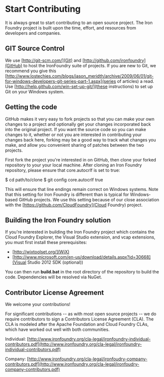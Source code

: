 # Start Contributing

It is always great to start contributing to an open source project. The Iron Foundry project is built upon the time, effort, and resources from developers and companies. 

## GIT Source Control
We use [http://git-scm.com/](Git) and [http://github.com/ironfoundry](GitHub) to host the IronFoundry suite of projects. If you are new to Git, we recommend you give this [http://www.lostechies.com/blogs/jason_meridth/archive/2009/06/01/git-for-windows-developers-git-series-part-1.aspx](series of articles) a read.  Use [http://help.github.com/win-set-up-git/](these instructions) to set up Git on your Windows system.

## Getting the code
GitHub makes it very easy to fork projects so that you can make your own changes to a project and optionally get your changes incorporated back into the original project. If you want the source code so you can make changes to it, whether or not you are interested in contributing your changes back here, forking may be a good way to track what changes you make, and allow you convenient sharing of patches between the two projects.

First fork the project you're interested in on GitHub, then clone your forked repository to your your local machine.  After cloning an Iron Foundry repository, please ensure that core.autocrlf is set to true:

$ cd path/to/clone
$ git config core.autocrlf true

This will ensure that line endings remain correct on Windows systems.  Note that this setting for Iron Foundry is different than is typical for Windows-based GitHub projects.  We use this setting because of our close association with the [https://github.com/CloudFoundry](Cloud Foundry) project.

## Building the Iron Foundry solution
If you're interested in building the Iron Foundry project which contains the Cloud Foundry Explorer, the Visual Studio extension, and vcap extensions, you must first install these prerequisites:

* [http://wixtoolset.org/](WiX)
* [http://www.microsoft.com/en-us/download/details.aspx?id=30668](Visual Studio 2012 SDK (optional))

You can then run **build.bat** in the root directory of the repository to build the code.  Dependencies will be resolved via NuGet.

## Contributor License Agreement
We welcome your contributions!

For significant contributions --  as with most open source projects -- we do require contributors to sign a Contributors License Agreement (CLA). The CLA is modeled after the Apache Foundation and Cloud Foundry CLAs, which have worked out well with both communities. 

Individual: [http://www.ironfoundry.org/cla-legal/ironfoundry-individual-contributors.pdf](http://www.ironfoundry.org/cla-legal/ironfoundry-individual-contributors.pdf)

Company: [http://www.ironfoundry.org/cla-legal/ironfoudry-company-contributors.pdf](http://www.ironfoundry.org/cla-legal/ironfoudry-company-contributors.pdf)